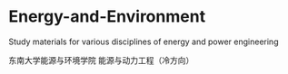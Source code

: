 # Energy-and-Environment
Study materials for various disciplines of energy and power engineering

东南大学能源与环境学院  能源与动力工程（冷方向）
